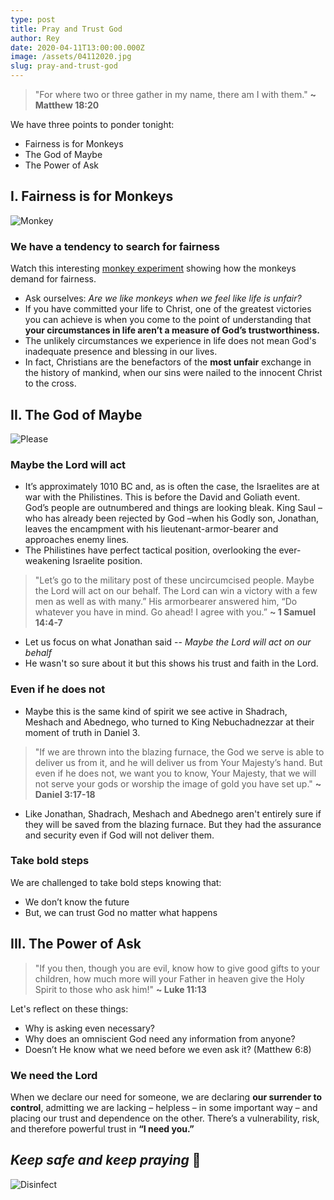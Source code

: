 ```yaml
---
type: post
title: Pray and Trust God
author: Rey
date: 2020-04-11T13:00:00.000Z
image: /assets/04112020.jpg
slug: pray-and-trust-god
---
```

> "For where two or three gather in my name, there am I with them." **~ Matthew 18:20**

We have three points to ponder tonight:
- Fairness is for Monkeys
- The God of Maybe
- The Power of Ask

## I. Fairness is for Monkeys
![Monkey](https://media.giphy.com/media/l0HluVRlGyuCOYQhi/giphy.gif)
### We have a tendency to search for fairness
Watch this interesting [monkey experiment](https://www.youtube.com/watch?v=meiU6TxysCg) showing how the monkeys demand for fairness.

- Ask ourselves: *Are we like monkeys when we feel like life is unfair?*
- If you have committed your life to Christ, one of the greatest victories you can achieve is when you come to the point of understanding that **your circumstances in life aren’t a measure of God’s trustworthiness.**
- The unlikely circumstances we experience in life does not mean God's inadequate presence and blessing in our lives.
- In fact, Christians are the benefactors of the **most unfair** exchange in the history of mankind, when our sins were nailed to the innocent Christ to the cross.

## II. The God of Maybe
![Please](https://media.giphy.com/media/3orieTfp1MeFLiBQR2/giphy.gif)

### Maybe the Lord will act
- It’s approximately 1010 BC and, as is often the case, the Israelites are at war with the Philistines. This is before the David and Goliath event. God’s people are outnumbered and things are looking bleak. King Saul – who has already been rejected by God –when his Godly son, Jonathan, leaves the encampment with his lieutenant-armor-bearer and approaches enemy lines.
- The Philistines have perfect tactical position, overlooking the ever-weakening Israelite position.

> "Let’s go to the military post of these uncircumcised people. Maybe the Lord will act on our behalf. The Lord can win a victory with a few men as well as with many.” His armorbearer answered him, “Do whatever you have in mind. Go ahead! I agree with you.” **~ 1 Samuel 14:4-7**

- Let us focus on what Jonathan said -- *Maybe the Lord will act on our behalf*
- He wasn't so sure about it but this shows his trust and faith in the Lord.

### Even if he does not
- Maybe this is the same kind of spirit we see active in Shadrach, Meshach and Abednego, who turned to King Nebuchadnezzar at their moment of truth in Daniel 3.

> "If we are thrown into the blazing furnace, the God we serve is able to deliver us from it, and he will deliver us from Your Majesty’s hand. But even if he does not, we want you to know, Your Majesty, that we will not serve your gods or worship the image of gold you have set up." **~ Daniel 3:17-18**

- Like Jonathan, Shadrach, Meshach and Abednego aren't entirely sure if they will be saved from the blazing furnace. But they had the assurance and security even if God will not deliver them.

### Take bold steps
We are challenged to take bold steps knowing that:
- We don’t know the future
- But, we can trust God no matter what happens

## III. The Power of Ask

> "If you then, though you are evil, know how to give good gifts to your children, how much more will your Father in heaven give the Holy Spirit to those who ask him!" **~ Luke 11:13**

Let's reflect on these things:
- Why is asking even necessary? 
- Why does an omniscient God need any information from anyone? 
- Doesn’t He know what we need before we even ask it? (Matthew 6:8)

### We need the Lord

When we declare our need for someone, we are declaring **our surrender to control**, admitting we are lacking – helpless – in some important way – and placing our trust and dependence on the other. There’s a vulnerability, risk, and therefore powerful trust in **“I need you.”**

## *Keep safe and keep praying* 🙏
![Disinfect](https://media.giphy.com/media/xn9LQjsp5FedW/giphy.gif)


